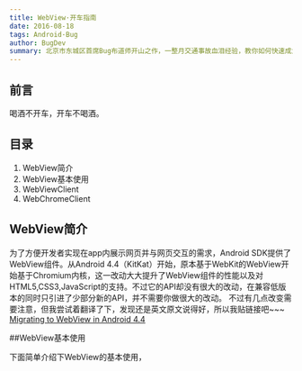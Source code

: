 ```yaml
---
title: WebView·开车指南
date: 2016-08-18
tags: Android·Bug
author: BugDev
summary: 北京市东城区首席Bug布道师开山之作，一整月交通事故血泪经验，教你如何快速成为‘伪’老司机，开启WebView飙车之旅。
---
```


## 前言

  喝酒不开车，开车不喝酒。

## 目录

  1. WebView简介
  2. WebView基本使用
  3. WebViewClient
  4. WebChromeClient

  
## WebView简介
  
  为了方便开发者实现在app内展示网页并与网页交互的需求，Android SDK提供了WebView组件。从Android 4.4（KitKat）开始，原本基于WebKit的WebView开始基于Chromium内核，这一改动大大提升了WebView组件的性能以及对HTML5,CSS3,JavaScript的支持。不过它的API却没有很大的改动，在兼容低版本的同时只引进了少部分新的API，并不需要你做很大的改动。
不过有几点改变需要注意，但我尝试着翻译了下，发现还是英文原文说得好，所以我贴链接吧~~~
[Migrating to WebView in Android 4.4](https://developer.android.com/guide/webapps/migrating.html)

##WebView基本使用
  
  下面简单介绍下WebView的基本使用，

